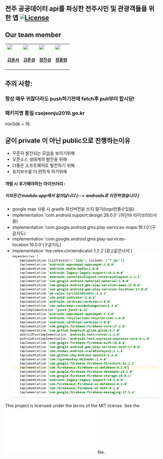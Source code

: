 ## 전주 공공데이터 api를 파싱한 전주시민 및 관광객들을 위한 앱 [![License](https://img.shields.io/badge/license-MIT-green.svg?style=flat)](https://github.com/SophieYoonseo/Jeonju_culturallife/blob/master/LICENSE.md)
## Our team member
<table id='team'>
 <tr>
  <td id='김윤서'>
   <a href = 'https://github.com/SophieYoonseo'>
    <img src='https://github.com/SophieYoonseo.png?size=420'>
   </a>
   <h4 align='center'><a href = 'https://github.com/SophieYoonseo'>김윤서</a>
   </h4>
  </td>
  <td id='김준성'>
   <a href = 'https://github.com/saechimdaeki'>
    <img src='https://github.com/saechimdaeki.png?size=420'>
   </a>
   <h4 align='center'><a href = 'https://github.com/saechimdaeki'>김준성</a>
   </h4>
  </td>
  <td id='장진성'>
   <a href = 'https://github.com/ijin1322'>
    <img src='https://github.com/ijin1322.png?size=420'>
   </a>
   <h4 align='center'><a href = 'https://github.com/ijin1322'>장진성</a>
   </h4>
  </td>
  <td id='정종범'>
   <a href = 'https://github.com/jjongbumeee'>
    <img src='https://github.com/jjongbumeee.png?size=10'>
   </a>
   <h4 align='center'><a href = 'https://github.com/jjongbumeee'>정종범</a>
   </h4>
  </td>
 </tr>
</table>
 
## 주의 사항: 
 ### 항상 매우 귀찮더라도 push하기전에 fetch후 pull부터 합시당! 
   

### 패키지명 통일 csejeonju2019.go.kr

minSdk = 16
## 굳이 private 이 아닌 public으로 진행하는이유 
- 꾸준히 발전되는 모습을 보이기위해
- 오픈소스 생태계의 발전을 위해 
- 더좋은 소프트웨어로 발전하기 위해 
- 유지보수를 더 편하게 하기위해 


#### 개발 시 추가해야하는 라이브러리  :
##### 이모든건 module:app에서 일어납니다 (--> androidx로 이전하였습니다 )
- google map 사용 시 gradle 최신버전을 쓰지 말기(logo만뜰수있음)
- implementation 'com.android.support:design:28.0.0' (하단바 라이브러리사용)
- implementation 'com.google.android.gms:play-services-maps:16.1.0'(구글지도)
- implementation 'com.google.android.gms:play-services-location:16.0.0'(구글지도)
- implementation 'me.relex:circleindicator:1.2.2'(광고같은녀석 )
![gogglemap](./Etc/depen.JPG)


This project is licensed under the terms of the MIT license. See the ![LICENSE](LICENSE.md) file.

 






